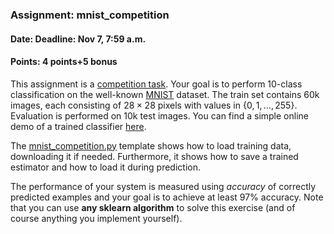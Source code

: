 ### Assignment: mnist_competition
#### Date: Deadline: Nov 7, 7:59 a.m.
#### Points: 4 points+5 bonus

This assignment is a [competition task](https://ufal.mff.cuni.cz/courses/npfl129/2324-winter#competitions). Your goal
is to perform 10-class classification on the well-known
[MNIST](http://yann.lecun.com/exdb/mnist/) dataset.
The train set contains 60k images, each consisting of $28×28$ pixels with values
in $\{0, 1, …, 255\}$. Evaluation is performed on 10k test images.
You can find a simple online demo of a trained classifier
[here](https://ufal.mff.cuni.cz/~courses/npfl129/2324/demos/mnist_web.html).

The [mnist_competition.py](https://github.com/ufal/npfl129/tree/past-2324/labs/04/mnist_competition.py)
template shows how to load training data, downloading it if needed.
Furthermore, it shows how to save a trained estimator and how to load it during
prediction.

The performance of your system is measured using _accuracy_ of correctly
predicted examples and your goal is to achieve at least 97% accuracy.
Note that you can use **any sklearn algorithm** to solve this exercise
(and of course anything you implement yourself).
